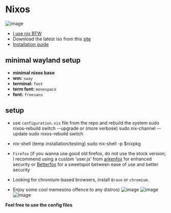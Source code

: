 # Nixos

![image](https://github.com/user-attachments/assets/aa7d280c-360e-4305-b0ab-1b95efad6536)

- [I use nix BTW](https://nixos.org/)
- Download the latest iso from this [site](https://nixos.org/download/)
- [Installation guide]()

## minimal wayland setup
- **minimal nixos base**
- **wm:** `sway`
- **terminal:** `foot`
- **term font:** `monospace`
- **font:** `freesans`

## setup
- use `configuration.nix` file from the repo and rebuild the system
        sudo nixos-rebuild switch --upgrade
  or (more verbose)
        sudo nix-channel --update
        sudo nixos-rebuild switch

- nix-shell (temp installation/testing)
        sudo nix-shell -p $nixpkg

- `Firefox` (if you wanna use good old firefox, do not use the stock version; I recommend using a custom 'user.js' from [arkenfox](https://github.com/arkenfox/user.js/) for enhanced security or [Betterfox](https://github.com/yokoffing/BetterFox) for a sweetspot between ease of use and better security

- Looking for chromium-based browsers, install `Brave` or `chromium`.

- Enjoy some cool memes(no offence to any distros)
![image](https://github.com/user-attachments/assets/54045c49-0f05-4a92-94cb-e542cb9c5126)
![image](https://github.com/user-attachments/assets/3c04ece1-ee0b-4439-832f-c080eff5bf2d)
![image](https://github.com/user-attachments/assets/7b8b54ff-7917-4093-ab54-6c66b92201fa)

**Feel free to use the config files**
